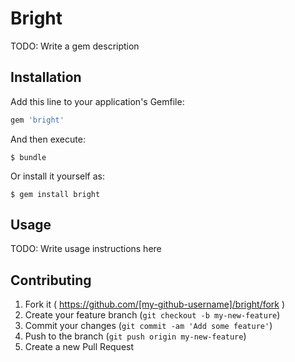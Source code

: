 # Bright

TODO: Write a gem description

## Installation

Add this line to your application's Gemfile:

```ruby
gem 'bright'
```

And then execute:

    $ bundle

Or install it yourself as:

    $ gem install bright

## Usage

TODO: Write usage instructions here

## Contributing

1. Fork it ( https://github.com/[my-github-username]/bright/fork )
2. Create your feature branch (`git checkout -b my-new-feature`)
3. Commit your changes (`git commit -am 'Add some feature'`)
4. Push to the branch (`git push origin my-new-feature`)
5. Create a new Pull Request
